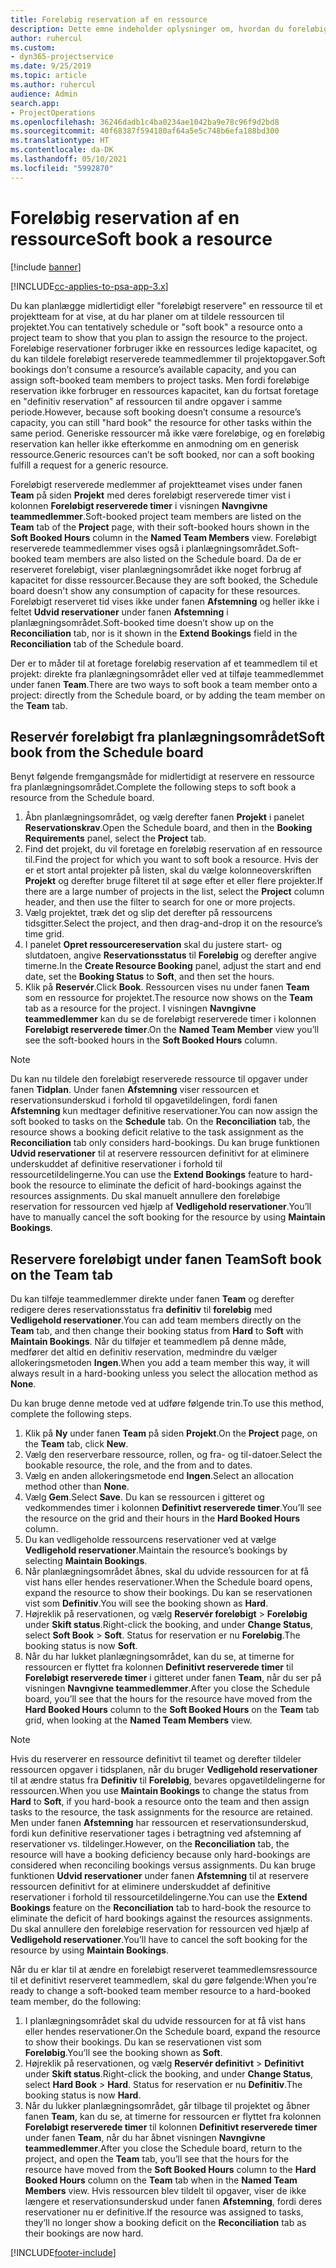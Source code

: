 ```yaml
---
title: Foreløbig reservation af en ressource
description: Dette emne indeholder oplysninger om, hvordan du foreløbigt planlægger eller foreløbigt reserverer projektteammedlemmer.
author: ruhercul
ms.custom:
- dyn365-projectservice
ms.date: 9/25/2019
ms.topic: article
ms.author: ruhercul
audience: Admin
search.app:
- ProjectOperations
ms.openlocfilehash: 36246dadb1c4ba0234ae1042ba9e78c96f9d2bd8
ms.sourcegitcommit: 40f68387f594180af64a5e5c748b6efa188bd300
ms.translationtype: HT
ms.contentlocale: da-DK
ms.lasthandoff: 05/10/2021
ms.locfileid: "5992870"
---
```

# <a name="soft-book-a-resource"></a><span data-ttu-id="41493-103">Foreløbig reservation af en ressource</span><span class="sxs-lookup"><span data-stu-id="41493-103">Soft book a resource</span></span>

[!include [banner](../includes/psa-now-project-operations.md)]

[!INCLUDE[cc-applies-to-psa-app-3.x](../includes/cc-applies-to-psa-app-3x.md)]

<span data-ttu-id="41493-104">Du kan planlægge midlertidigt eller "foreløbigt reservere" en ressource til et projektteam for at vise, at du har planer om at tildele ressourcen til projektet.</span><span class="sxs-lookup"><span data-stu-id="41493-104">You can tentatively schedule or "soft book" a resource onto a project team to show that you plan to assign the resource to the project.</span></span> <span data-ttu-id="41493-105">Foreløbige reservationer forbruger ikke en ressources ledige kapacitet, og du kan tildele foreløbigt reserverede teammedlemmer til projektopgaver.</span><span class="sxs-lookup"><span data-stu-id="41493-105">Soft bookings don’t consume a resource’s available capacity, and you can assign soft-booked team members to project tasks.</span></span> <span data-ttu-id="41493-106">Men fordi foreløbige reservation ikke forbruger en ressources kapacitet, kan du fortsat foretage en "definitiv reservation" af ressourcen til andre opgaver i samme periode.</span><span class="sxs-lookup"><span data-stu-id="41493-106">However, because soft booking doesn’t consume a resource’s capacity, you can still "hard book" the resource for other tasks within the same period.</span></span> <span data-ttu-id="41493-107">Generiske ressourcer må ikke være foreløbige, og en foreløbig reservation kan heller ikke efterkomme en anmodning om en generisk ressource.</span><span class="sxs-lookup"><span data-stu-id="41493-107">Generic resources can’t be soft booked, nor can a soft booking fulfill a request for a generic resource.</span></span>

<span data-ttu-id="41493-108">Foreløbigt reserverede medlemmer af projektteamet vises under fanen **Team** på siden **Projekt** med deres foreløbigt reserverede timer vist i kolonnen **Foreløbigt reserverede timer** i visningen **Navngivne teammedlemmer**.</span><span class="sxs-lookup"><span data-stu-id="41493-108">Soft-booked project team members are listed on the **Team** tab of the **Project** page, with their soft-booked hours shown in the **Soft Booked Hours** column in the **Named Team Members** view.</span></span> <span data-ttu-id="41493-109">Foreløbigt reserverede teammedlemmer vises også i planlægningsområdet.</span><span class="sxs-lookup"><span data-stu-id="41493-109">Soft-booked team members are also listed on the Schedule board.</span></span> <span data-ttu-id="41493-110">Da de er reserveret foreløbigt, viser planlægningsområdet ikke noget forbrug af kapacitet for disse ressourcer.</span><span class="sxs-lookup"><span data-stu-id="41493-110">Because they are soft booked, the Schedule board doesn't show any consumption of capacity for these resources.</span></span> <span data-ttu-id="41493-111">Foreløbigt reserveret tid vises ikke under fanen **Afstemning** og heller ikke i feltet **Udvid reservationer** under fanen **Afstemning** i planlægningsområdet.</span><span class="sxs-lookup"><span data-stu-id="41493-111">Soft-booked time doesn’t show up on the **Reconciliation** tab, nor is it shown in the **Extend Bookings** field in the **Reconciliation** tab of the Schedule board.</span></span> 

<span data-ttu-id="41493-112">Der er to måder til at foretage foreløbig reservation af et teammedlem til et projekt: direkte fra planlægningsområdet eller ved at tilføje teammedlemmet under fanen **Team**.</span><span class="sxs-lookup"><span data-stu-id="41493-112">There are two ways to soft book a team member onto a project: directly from the Schedule board, or by adding the team member on the **Team** tab.</span></span> 

## <a name="soft-book-from-the-schedule-board"></a><span data-ttu-id="41493-113">Reservér foreløbigt fra planlægningsområdet</span><span class="sxs-lookup"><span data-stu-id="41493-113">Soft book from the Schedule board</span></span>
<span data-ttu-id="41493-114">Benyt følgende fremgangsmåde for midlertidigt at reservere en ressource fra planlægningsområdet.</span><span class="sxs-lookup"><span data-stu-id="41493-114">Complete the following steps to soft book a resource from the Schedule board.</span></span> 

1. <span data-ttu-id="41493-115">Åbn planlægningsområdet, og vælg derefter fanen **Projekt** i panelet **Reservationskrav**.</span><span class="sxs-lookup"><span data-stu-id="41493-115">Open the Schedule board, and then in the **Booking Requirements** panel, select the **Project** tab.</span></span>
2. <span data-ttu-id="41493-116">Find det projekt, du vil foretage en foreløbig reservation af en ressource til.</span><span class="sxs-lookup"><span data-stu-id="41493-116">Find the project for which you want to soft book a resource.</span></span> <span data-ttu-id="41493-117">Hvis der er et stort antal projekter på listen, skal du vælge kolonneoverskriften **Projekt** og derefter bruge filteret til at søge efter et eller flere projekter.</span><span class="sxs-lookup"><span data-stu-id="41493-117">If there are a large number of projects in the list, select the **Project** column header, and then use the filter to search for one or more projects.</span></span>
3. <span data-ttu-id="41493-118">Vælg projektet, træk det og slip det derefter på ressourcens tidsgitter.</span><span class="sxs-lookup"><span data-stu-id="41493-118">Select the project, and then drag-and-drop it on the resource’s time grid.</span></span>
5. <span data-ttu-id="41493-119">I panelet **Opret ressourcereservation** skal du justere start- og slutdatoen, angive **Reservationsstatus** til **Foreløbig** og derefter angive timerne.</span><span class="sxs-lookup"><span data-stu-id="41493-119">In the **Create Resource Booking** panel, adjust the start and end date, set the **Booking Status** to **Soft**, and then set the hours.</span></span> 
6. <span data-ttu-id="41493-120">Klik på **Reservér**.</span><span class="sxs-lookup"><span data-stu-id="41493-120">Click **Book**.</span></span> <span data-ttu-id="41493-121">Ressourcen vises nu under fanen **Team** som en ressource for projektet.</span><span class="sxs-lookup"><span data-stu-id="41493-121">The resource now shows on the **Team** tab as a resource for the project.</span></span> <span data-ttu-id="41493-122">I visningen **Navngivne teammedlemmer** kan du se de foreløbigt reserverede timer i kolonnen **Foreløbigt reserverede timer**.</span><span class="sxs-lookup"><span data-stu-id="41493-122">On the **Named Team Member** view you’ll see the soft-booked hours in the **Soft Booked Hours** column.</span></span>

> [!NOTE]
> <span data-ttu-id="41493-123">Du kan nu tildele den foreløbigt reserverede ressource til opgaver under fanen **Tidplan**. Under fanen **Afstemning** viser ressourcen et reservationsunderskud i forhold til opgavetildelingen, fordi fanen **Afstemning** kun medtager definitive reservationer.</span><span class="sxs-lookup"><span data-stu-id="41493-123">You can now assign the soft booked to tasks on the **Schedule** tab. On the **Reconciliation** tab, the resource shows a booking deficit relative to the task assignment as the **Reconciliation** tab only considers hard-bookings.</span></span> <span data-ttu-id="41493-124">Du kan bruge funktionen **Udvid reservationer** til at reservere ressourcen definitivt for at eliminere underskuddet af definitive reservationer i forhold til ressourcetildelingerne.</span><span class="sxs-lookup"><span data-stu-id="41493-124">You can use the **Extend Bookings** feature to hard-book the resource to eliminate the deficit of hard-bookings against the resources assignments.</span></span> <span data-ttu-id="41493-125">Du skal manuelt annullere den foreløbige reservation for ressourcen ved hjælp af **Vedligehold reservationer**.</span><span class="sxs-lookup"><span data-stu-id="41493-125">You’ll have to manually cancel the soft booking for the resource by using **Maintain Bookings**.</span></span>

## <a name="soft-book-on-the-team-tab"></a><span data-ttu-id="41493-126">Reservere foreløbigt under fanen Team</span><span class="sxs-lookup"><span data-stu-id="41493-126">Soft book on the Team tab</span></span>

<span data-ttu-id="41493-127">Du kan tilføje teammedlemmer direkte under fanen **Team** og derefter redigere deres reservationsstatus fra **definitiv** til **foreløbig** med **Vedligehold reservationer**.</span><span class="sxs-lookup"><span data-stu-id="41493-127">You can add team members directly on the **Team** tab, and then change their booking status from **Hard** to **Soft** with **Maintain Bookings**.</span></span> <span data-ttu-id="41493-128">Når du tilføjer et teammedlem på denne måde, medfører det altid en definitiv reservation, medmindre du vælger allokeringsmetoden **Ingen**.</span><span class="sxs-lookup"><span data-stu-id="41493-128">When you add a team member this way, it will always result in a hard-booking unless you select the allocation method as **None**.</span></span>

<span data-ttu-id="41493-129">Du kan bruge denne metode ved at udføre følgende trin.</span><span class="sxs-lookup"><span data-stu-id="41493-129">To use this method, complete the following steps.</span></span>

1. <span data-ttu-id="41493-130">Klik på **Ny** under fanen **Team** på siden **Projekt**.</span><span class="sxs-lookup"><span data-stu-id="41493-130">On the **Project** page, on the **Team** tab, click **New**.</span></span>
2. <span data-ttu-id="41493-131">Vælg den reserverbare ressource, rollen, og fra- og til-datoer.</span><span class="sxs-lookup"><span data-stu-id="41493-131">Select the bookable resource, the role, and the from and to dates.</span></span>
3. <span data-ttu-id="41493-132">Vælg en anden allokeringsmetode end **Ingen**.</span><span class="sxs-lookup"><span data-stu-id="41493-132">Select an allocation method other than **None**.</span></span>
4. <span data-ttu-id="41493-133">Vælg **Gem**.</span><span class="sxs-lookup"><span data-stu-id="41493-133">Select **Save**.</span></span> <span data-ttu-id="41493-134">Du kan se ressourcen i gitteret og vedkommendes timer i kolonnen **Definitivt reserverede timer**.</span><span class="sxs-lookup"><span data-stu-id="41493-134">You’ll see the resource on the grid and their hours in the **Hard Booked Hours** column.</span></span>
5. <span data-ttu-id="41493-135">Du kan vedligeholde ressourcens reservationer ved at vælge **Vedligehold reservationer**.</span><span class="sxs-lookup"><span data-stu-id="41493-135">Maintain the resource’s bookings by selecting **Maintain Bookings**.</span></span>
6. <span data-ttu-id="41493-136">Når planlægningsområdet åbnes, skal du udvide ressourcen for at få vist hans eller hendes reservationer.</span><span class="sxs-lookup"><span data-stu-id="41493-136">When the Schedule board opens, expand the resource to show their bookings.</span></span> <span data-ttu-id="41493-137">Du kan se reservationen vist som **Definitiv**.</span><span class="sxs-lookup"><span data-stu-id="41493-137">You will see the booking shown as **Hard**.</span></span>
7. <span data-ttu-id="41493-138">Højreklik på reservationen, og vælg **Reservér foreløbigt** \> **Foreløbig** under **Skift status**.</span><span class="sxs-lookup"><span data-stu-id="41493-138">Right-click the booking, and under **Change Status**, select **Soft Book** \> **Soft**.</span></span> <span data-ttu-id="41493-139">Status for reservation er nu **Foreløbig**.</span><span class="sxs-lookup"><span data-stu-id="41493-139">The booking status is now **Soft**.</span></span>
8. <span data-ttu-id="41493-140">Når du har lukket planlægningsområdet, kan du se, at timerne for ressourcen er flyttet fra kolonnen **Definitivt reserverede timer** til **Foreløbigt reserverede timer** i gitteret under fanen **Team**, når du ser på visningen **Navngivne teammedlemmer**.</span><span class="sxs-lookup"><span data-stu-id="41493-140">After you close the Schedule board, you’ll see that the hours for the resource have moved from the **Hard Booked Hours** column to the **Soft Booked Hours** on the **Team** tab grid, when looking at the **Named Team Members** view.</span></span>

> [!NOTE]
> <span data-ttu-id="41493-141">Hvis du reserverer en ressource definitivt til teamet og derefter tildeler ressourcen opgaver i tidsplanen, når du bruger **Vedligehold reservationer** til at ændre status fra **Definitiv** til **Foreløbig**, bevares opgavetildelingerne for ressourcen.</span><span class="sxs-lookup"><span data-stu-id="41493-141">When you use **Maintain Bookings** to change the status from **Hard** to **Soft**, if you hard-book a resource onto the team and then assign tasks to the resource, the task assignments for the resource are retained.</span></span> <span data-ttu-id="41493-142">Men under fanen **Afstemning** har ressourcen et reservationsunderskud, fordi kun definitive reservationer tages i betragtning ved afstemning af reservationer vs. tildelinger.</span><span class="sxs-lookup"><span data-stu-id="41493-142">However, on the **Reconciliation** tab, the resource will have a booking deficiency because only hard-bookings are considered when reconciling bookings versus assignments.</span></span> <span data-ttu-id="41493-143">Du kan bruge funktionen **Udvid reservationer** under fanen **Afstemning** til at reservere ressourcen definitivt for at eliminere underskuddet af definitive reservationer i forhold til ressourcetildelingerne.</span><span class="sxs-lookup"><span data-stu-id="41493-143">You can use the **Extend Bookings** feature on the **Reconciliation** tab to hard-book the resource to eliminate the deficit of hard bookings against the resources assignments.</span></span> <span data-ttu-id="41493-144">Du skal annullere den foreløbige reservation for ressourcen ved hjælp af **Vedligehold reservationer**.</span><span class="sxs-lookup"><span data-stu-id="41493-144">You’ll have to cancel the soft booking for the resource by using **Maintain Bookings**.</span></span>

<span data-ttu-id="41493-145">Når du er klar til at ændre en foreløbigt reserveret teammedlemsressource til et definitivt reserveret teammedlem, skal du gøre følgende:</span><span class="sxs-lookup"><span data-stu-id="41493-145">When you’re ready to change a soft-booked team member resource to a hard-booked team member, do the following:</span></span>

1. <span data-ttu-id="41493-146">I planlægningsområdet skal du udvide ressourcen for at få vist hans eller hendes reservationer.</span><span class="sxs-lookup"><span data-stu-id="41493-146">On the Schedule board, expand the resource to show their bookings.</span></span> <span data-ttu-id="41493-147">Du kan se reservationen vist som **Foreløbig**.</span><span class="sxs-lookup"><span data-stu-id="41493-147">You’ll see the booking shown as **Soft**.</span></span>
2. <span data-ttu-id="41493-148">Højreklik på reservationen, og vælg **Reservér definitivt** \> **Definitivt** under **Skift status**.</span><span class="sxs-lookup"><span data-stu-id="41493-148">Right-click the booking, and under **Change Status**, select **Hard Book** \> **Hard**.</span></span> <span data-ttu-id="41493-149">Status for reservation er nu **Definitiv**.</span><span class="sxs-lookup"><span data-stu-id="41493-149">The booking status is now **Hard**.</span></span>
3. <span data-ttu-id="41493-150">Når du lukker planlægningsområdet, går tilbage til projektet og åbner fanen **Team**, kan du se, at timerne for ressourcen er flyttet fra kolonnen **Foreløbigt reserverede timer** til kolonnen **Definitivt reserverede timer** under fanen **Team**, når du har åbnet visningen **Navngivne teammedlemmer**.</span><span class="sxs-lookup"><span data-stu-id="41493-150">After you close the Schedule board, return to the project, and open the **Team** tab, you’ll see that the hours for the resource have moved from the **Soft Booked Hours** column to the **Hard Booked Hours** column on the **Team** tab when in the **Named Team Members** view.</span></span> <span data-ttu-id="41493-151">Hvis ressourcen blev tildelt til opgaver, viser de ikke længere et reservationsunderskud under fanen **Afstemning**, fordi deres reservationer nu er definitive.</span><span class="sxs-lookup"><span data-stu-id="41493-151">If the resource was assigned to tasks, they’ll no longer show a booking deficit on the **Reconciliation** tab as their bookings are now hard.</span></span>



[!INCLUDE[footer-include](../includes/footer-banner.md)]
